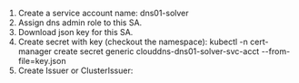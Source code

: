 1. Create a service account name:  dns01-solver
2. Assign dns admin role to this SA.
3. Download json key for this SA.
4. Create secret with key (checkout the namespace):     kubectl -n cert-manager create secret generic clouddns-dns01-solver-svc-acct --from-file=key.json
5. Create Issuer or ClusterIssuer: 